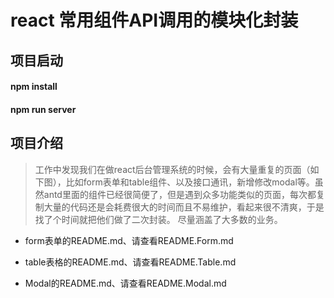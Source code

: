 # react 常用组件API调用的模块化封装

## 项目启动
####  npm install
####  npm run server

## 项目介绍
>  工作中发现我们在做react后台管理系统的时候，会有大量重复的页面（如下图），比如form表单和table组件、以及接口通讯，新增修改modal等。虽然antd里面的组件已经很简便了，但是遇到众多功能类似的页面，每次都复制大量的代码还是会耗费很大的时间而且不易维护，看起来很不清爽，于是找了个时间就把他们做了二次封装。 尽量涵盖了大多数的业务。

- form表单的README.md、请查看README.Form.md

- table表格的README.md、请查看README.Table.md

- Modal的README.md、请查看README.Modal.md